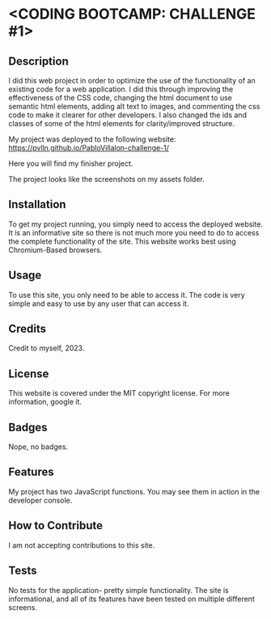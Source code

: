 # <CODING BOOTCAMP: CHALLENGE #1>

## Description

I did this web project in order to optimize the use of the functionality of an existing code for a web application. I did this through improving the effectiveness of the  CSS code, changing the html document to use semantic html elements, adding alt text to images, and commenting the css code to make it clearer for other developers. I also changed the ids and classes of some of the html elements for clarity/improved structure. 

My project was deployed to the following website: https://pvlln.github.io/PabloVillalon-challenge-1/

Here you will find my finisher project. 

The project looks like the screenshots on my assets folder.


## Installation

To get my project running, you simply need to access the deployed website. It is an informative site so there is not much more you need to do to access the complete functionality of the site. This website works best using Chromium-Based browsers. 

## Usage

To use this site, you only need to be able to access it. The code is very simple and easy to use by any user that can access it. 

## Credits

Credit to myself, 2023.

## License

This website is covered under the MIT copyright license. For more information, google it. 

## Badges

Nope, no badges. 

## Features

My project has two JavaScript functions. You may see them in action in the developer console. 

## How to Contribute

I am not accepting contributions to this site. 

## Tests

No tests for the application- pretty simple functionality. The site is informational, and all of its features have been tested on multiple different screens. 
